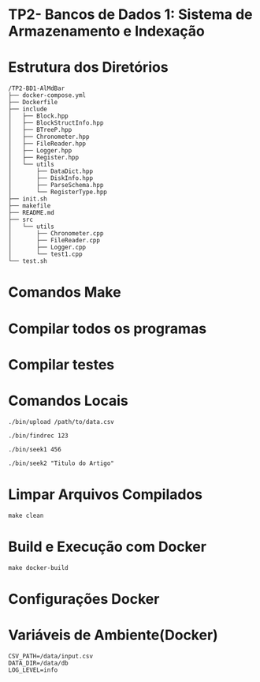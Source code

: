 # TP2- Bancos de Dados 1: Sistema de Armazenamento e Indexação



# Estrutura dos Diretórios

```
/TP2-BD1-AlMdBar
├── docker-compose.yml
├── Dockerfile
├── include
│   ├── Block.hpp
│   ├── BlockStructInfo.hpp
│   ├── BTreeP.hpp
│   ├── Chronometer.hpp
│   ├── FileReader.hpp
│   ├── Logger.hpp
│   ├── Register.hpp
│   └── utils
│       ├── DataDict.hpp
│       ├── DiskInfo.hpp
│       ├── ParseSchema.hpp
│       └── RegisterType.hpp
├── init.sh
├── makefile
├── README.md
├── src
│   └── utils
│       ├── Chronometer.cpp
│       ├── FileReader.cpp
│       ├── Logger.cpp
│       └── test1.cpp
└── test.sh

```

# Comandos Make

# Compilar todos os programas

# Compilar testes

# Comandos Locais

```
./bin/upload /path/to/data.csv

./bin/findrec 123

./bin/seek1 456

./bin/seek2 "Titulo do Artigo"
```

# Limpar Arquivos Compilados
```
make clean
```

# Build e Execução com Docker
```
make docker-build
```


# Configurações Docker

# Variáveis de Ambiente(Docker)
```
CSV_PATH=/data/input.csv
DATA_DIR=/data/db
LOG_LEVEL=info
```